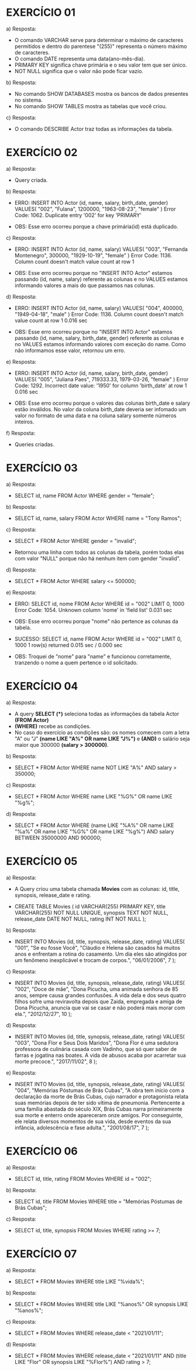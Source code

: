 # EXERCÍCIO 01

a) Resposta: 
- O comando VARCHAR serve para determinar o máximo de caracteres permitidos e dentro do parentese "(255)" representa o número máximo de caracteres.
- O comando DATE representa uma data(ano-mês-dia).
- PRIMARY KEY significa chave primária e o seu valor tem que ser único.
- NOT NULL significa que o valor não pode ficar vazio.


b) Resposta: 
- No comando SHOW DATABASES mostra os bancos de dados presentes no sistema.
- No comando SHOW TABLES mostra as tabelas que você criou.


c) Resposta: 
- O comando DESCRIBE Actor traz todas as informações da tabela.


# EXERCÍCIO 02

a) Resposta: 
 - Query criada.


b) Resposta: 
 - ERRO: INSERT INTO Actor (id, name, salary, birth_date, gender) VALUES(   "002",   "Fulana",   1200000,   "1963-08-23",   "female"   )	Error Code: 1062. Duplicate entry '002' for key 'PRIMARY'
 * OBS: Esse erro ocorreu porque a chave primária(id) está duplicado.


c) Resposta: 
 - ERRO: INSERT INTO Actor (id, name, salary) VALUES(   "003",   "Fernanda Montenegro",   300000,   "1929-10-19",   "female"   )	Error Code: 1136. Column count doesn't match value count at row 1

 * OBS: Esse erro ocorreu porque no "INSERT INTO Actor" estamos passando (id, name, salary) referente as colunas e no VALUES estamos informando valores a mais do que passamos nas colunas. 


d) Resposta: 
   - ERRO: INSERT INTO Actor (id, name, salary) VALUES(   "004",   400000,   "1949-04-18",   "male"   )	Error Code: 1136. Column count doesn't match value count at row 1	0.016 sec

   * OBS: Esse erro ocorreu porque no "INSERT INTO Actor" estamos passando (id, name, salary, birth_date, gender) referente as colunas e no VALUES estamos informando valores com exceção do name. Como não informamos esse valor, retornou um erro.


e) Resposta: 
 - ERRO: INSERT INTO Actor (id, name, salary, birth_date, gender) VALUES(   "005",   "Juliana Paes",   719333.33,   1979-03-26,   "female"   )	Error Code: 1292. Incorrect date value: '1950' for column 'birth_date' at row 1	0.016 sec

 * OBS: Esse erro ocorreu porque o valores das colunas birth_date e salary estão inválidos. No valor da coluna birth_date deveria ser infomado um valor no formato de uma data e na coluna salary somente números inteiros. 


f) Resposta: 
 - Queries criadas.



 # EXERCÍCIO 03


a) Resposta:
  - SELECT id, name 
    FROM Actor 
    WHERE gender = "female";


b) Resposta: 
 - SELECT id, name, salary
   FROM Actor
   WHERE name = "Tony Ramos";


c) Resposta: 
 - SELECT *
   FROM Actor
   WHERE gender = "invalid";

 - Retornou uma linha com todos as colunas da tabela, porém todas elas com valor "NULL" porque não há nenhum item com gender "invalid".


 d) Resposta: 
 - SELECT *
   FROM Actor
   WHERE salary <= 500000;


e) Resposta: 
  - ERRO: SELECT id, nome FROM Actor WHERE id = "002" LIMIT 0, 1000	Error Code: 1054. Unknown column 'nome' in 'field list'	0.031 sec

  * OBS: Esse erro ocorreu porque "nome" não pertence as colunas da tabela.

  - SUCESSO: SELECT id, name FROM Actor WHERE id = "002" LIMIT 0, 1000	1 row(s) returned	0.015 sec / 0.000 sec

  * OBS: Troquei de "nome" para "name" e funcionou corretamente, tranzendo o nome a quem pertence o id solicitado.


# EXERCÍCIO 04


a) Resposta: 
 -  A query  **SELECT (*)** seleciona todas as informações  da tabela Actor **(FROM Actor)** 
 - **(WHERE)** recebe as condições.
 - No caso do exercício as condições são:  os nomes comecem com a letra "A" ou "J" **(name LIKE "A%" OR name LIKE "J%")** e **(AND)** o salário seja maior que 300000 **(salary > 300000)**.


 b) Resposta: 
 - SELECT *
   FROM Actor
   WHERE name NOT LIKE "A%" AND salary > 350000;


c) Resposta: 
 - SELECT *
   FROM Actor
   WHERE name LIKE "%G%" OR name LIKE "%g%";


d) Resposta: 
 - SELECT * 
   FROM Actor 
   WHERE (name LIKE "%A%" OR name LIKE "%a%" OR name LIKE "%G%" OR name LIKE "%g%") 
   AND salary BETWEEN 35000000 AND 900000;



# EXERCÍCIO 05


a) Resposta: 
 - A Query criou uma tabela chamada **Movies** com as colunas: id, title, synopsis, release_date e rating.

 - CREATE TABLE Movies (
   id VARCHAR(255) PRIMARY KEY,
   title VARCHAR(255) NOT NULL UNIQUE,
   synopsis TEXT NOT NULL,
   release_date DATE NOT NULL,
   rating INT NOT NULL
  );


b) Resposta: 
 - INSERT INTO Movies (id, title, synopsis, release_date, rating)
   VALUES(
   "001",
   "Se eu fosse Você",
   "Cláudio e Helena são casados há muitos anos e enfrentam a rotina do casamento. Um dia eles são atingidos por um fenômeno inexplicável e trocam de corpos.",
   "06/01/2006",
   7
  );


c) Resposta: 
 - INSERT INTO Movies (id, title, synopsis, release_date, rating)
   VALUES(
   "002",
   "Doce de mãe",
   "Dona Picucha, uma animada senhora de 85 anos, sempre causa grandes confusões. A vida dela e dos seus quatro filhos sofre uma reviravolta depois que Zaida, empregada e amiga de Dona Picucha, anuncia que vai se casar e não poderá mais morar com ela.",
   "2012/12/27", 
   10
  );


d) Resposta: 
 - INSERT INTO Movies (id, title, synopsis, release_date, rating)
   VALUES(
   "003",
   "Dona Flor e Seus Dois Maridos",
   "Dona Flor é uma sedutora professora de culinária casada com Vadinho, que só quer saber de farras e jogatina nas boates. A vida de abusos acaba por acarretar sua morte precoce.",
   "2017/11/02",
   8
  );


e) Resposta: 
 - INSERT INTO Movies (id, title, synopsis, release_date, rating)
   VALUES(
   "004",
   "Memórias Póstumas de Brás Cubas",
   "A obra tem início com a declaração da morte de Brás Cubas, cujo narrador  e protagonista relata suas memórias depois de ter sido vítima de pneumonia.
   Pertencente a uma família abastada do século XIX, Brás Cubas narra primeiramente sua morte e enterro onde apareceram onze amigos. 
   Por conseguinte, ele relata diversos momentos de sua vida, desde eventos da sua infância, adolescência e fase adulta.",
   "2001/08/17", 
   7
  );



# EXERCÍCIO 06


a) Resposta: 
 - SELECT id, title, rating
   FROM Movies
   WHERE id = "002";


b) Resposta: 
 - SELECT id, title
   FROM Movies
   WHERE title = "Memórias Póstumas de Brás Cubas";


c) Resposta: 
 - SELECT id, title, synopsis
   FROM Movies
   WHERE rating >= 7;


# EXERCÍCIO 07


a) Resposta: 
 - SELECT *
   FROM Movies
   WHERE title LIKE "%vida%";


b) Resposta: 
 - SELECT *
   FROM Movies
   WHERE title LIKE "%anos%" OR synopsis LIKE "%anos%";


c) Resposta: 
 - SELECT *
   FROM Movies
   WHERE release_date < "2021/01/11";


d) Resposta:
 - SELECT *
   FROM Movies
   WHERE release_date < "2021/01/11"
   AND (title LIKE "Flor" OR synopsis LIKE "%Flor%")
   AND rating > 7;















